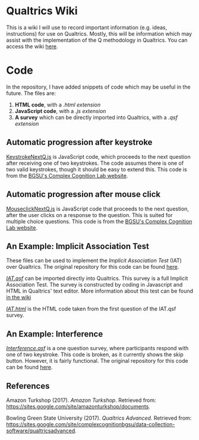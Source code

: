 # Qualtrics Wiki

This is a wiki I will use to record important information (e.g. ideas, instructions) for use on Qualtrics. Mostly, this will be information which may assist with the implementation of the Q methodology in Qualtrics. You can access the wiki [here](https://github.com/AndreottaM/Qualtrics-Javascript-Codes/wiki).

# Code
In the repository, I have added snippets of code which may be useful in the future. The files are:
1. **HTML code**, with a *.html extension*
2. **JavaScript code**, with a *.js extension*
3. **A survey** which can be directly imported into Qualtrics, with a *.qsf extension*

## Automatic progression after keystroke

[KeystrokeNextQ.js](KeystrokeNextQ.js) is JavaScript code, which proceeds to the next question after receiving one of two keystrokes. The code assumes there is one of two valid keystrokes, though it should be easy to extend this. This code is from the [BGSU's Complex Cognition Lab website](https://sites.google.com/site/complexcognitionbgsu/data-collection-software/qualtricsadvanced).

## Automatic progression after mouse click

[MouseclickNextQ.js](MouseclickNextQ.js) is JavaScript code that proceeds to the next question, after the user clicks on a response to the question. This is suited for multiple choice questions. This code is from the [BGSU's Complex Cognition Lab website](https://sites.google.com/site/complexcognitionbgsu/data-collection-software/qualtricsadvanced).

## An Example: Implicit Association Test
These files can be used to implement the *Implicit Association Test* (IAT) over Qualtrics. The original repository for this code can be found [here](https://sites.google.com/site/amazonturkshop/documents).

*[IAT.qsf](IAT.qsf)* can be imported directly into Qualtrics. This survey is a full Implicit Association Test. The survey is constructed by coding in Javascript and HTML in Qualtrics' text editor. More information about this test can be found [in the wiki](https://github.com/AndreottaM/Qualtrics-Javascript-Codes/wiki/3.-An-Example:-IAT)

*[IAT.html](IAT.html)* is the HTML code taken from the first question of the IAT.qsf survey.

## An Example: Interference
*[Interference.qsf](Interference.qsf)* is a one question survey, where participants respond with one of two keystroke. This code is broken, as it currently shows the skip button. However, it is fairly functional. The original repository for this code can be found [here](https://sites.google.com/site/amazonturkshop/documents).

## References
Amazon Turkshop (2017). *Amazon Turkshop*. Retrieved from: https://sites.google.com/site/amazonturkshop/documents.

Bowling Green State University (2017). *Qualtrics Advanced*. Retrieved from: https://sites.google.com/site/complexcognitionbgsu/data-collection-software/qualtricsadvanced.
